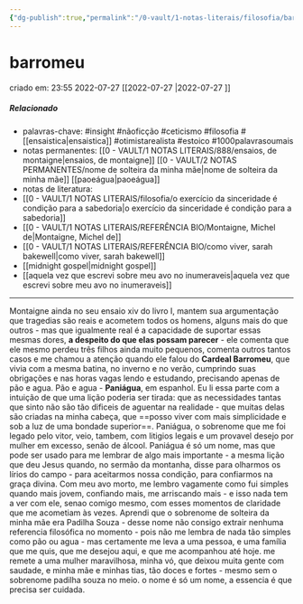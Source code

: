 ```yaml
---
{"dg-publish":true,"permalink":"/0-vault/1-notas-literais/filosofia/barromeu/","tags":["insight","nãoficção","ceticismo","filosofia","otimistarealista","estoico","1000palavrasoumais"],"dgHomeLink":true,"dgShowLocalGraph":true,"dgShowFileTree":true,"dgEnableSearch":true,"noteIcon":""}
---
```


# barromeu
criado em: 23:55 2022-07-27
[[2022-07-27  \|2022-07-27  ]]

##### Relacionado
- palavras-chave: #insight #nãoficção #ceticismo #filosofia #[[ensaistica\|ensaistica]] #otimistarealista #estoico #1000palavrasoumais 
- notas permanentes: [[0 - VAULT/1 NOTAS LITERAIS/888/ensaios, de montaigne\|ensaios, de montaigne]] [[0 - VAULT/2 NOTAS PERMANENTES/nome de solteira da minha mãe\|nome de solteira da minha mãe]] [[paoeágua\|paoeágua]]
- notas de literatura: 
-  [[0 - VAULT/1 NOTAS LITERAIS/filosofia/o exercício da sinceridade é condição para a sabedoria\|o exercício da sinceridade é condição para a sabedoria]]  
- [[0 - VAULT/1 NOTAS LITERAIS/REFERÊNCIA BIO/Montaigne, Michel de\|Montaigne, Michel de]] 
- [[0 - VAULT/1 NOTAS LITERAIS/REFERÊNCIA BIO/como viver, sarah bakewell\|como viver, sarah bakewell]]
- [[midnight gospel\|midnight gospel]] 
- [[aquela vez que escrevi sobre meu avo no inumeraveis\|aquela vez que escrevi sobre meu avo no inumeraveis]]
---
Montaigne ainda no seu ensaio xiv do livro I, mantem sua argumentação que tragedias são reais e acometem todos os homens, alguns mais do que outros - mas que igualmente real é a capacidade de suportar essas mesmas dores, **a despeito do que elas possam parecer** - ele comenta que ele mesmo perdeu três filhos ainda muito pequenos, comenta outros tantos casos e me chamou a atenção quando ele falou do **Cardeal Barromeu**, que vivia com a mesma batina, no inverno e no verão, cumprindo suas obrigações e nas horas vagas lendo e estudando, precisando apenas de pão e agua. Pão e agua - **Paniágua**, em espanhol. 
Eu li essa parte com a intuição de que uma lição poderia ser tirada: que as necessidades tantas que sinto não são tão dificeis de aguentar na realidade - que muitas delas são criadas na minha cabeça, que ==posso viver com mais simplicidade e sob a luz de uma bondade superior==. Paniágua, o sobrenome que me foi legado pelo vitor, veio, tambem, com litigios legais e um provavel desejo por mulher em excesso, senão de álcool. Paniágua é só um nome, mas que pode ser usado para me lembrar de algo mais importante - a mesma lição que deu Jesus quando, no sermão da montanha, disse para olharmos os lírios do campo - para aceitarmos nossa condição, para confiarmos na graça divina. Com meu avo morto, me lembro vagamente como fui simples quando mais jovem, confiando mais, me arriscando mais - e isso nada tem a ver com ele, senao comigo mesmo, com esses momentos de claridade que me acometiam às vezes. 
Aprendi que o sobrenome de solteira da minha mãe era Padilha Souza - desse nome não consigo extrair nenhuma referencia filosófica no momento - pois não me lembra de nada tão simples como pão ou agua - mas certamente me leva a uma pessoa, e uma família que me quis, que me desejou aqui, e que me acompanhou até hoje. me remete a uma mulher maravilhosa, minha vó, que deixou muita gente com saudade, e minha mãe e minhas tias, tão doces e fortes - mesmo sem o sobrenome padilha souza no meio. o nome é só um nome, a essencia é que precisa ser cuidada.
